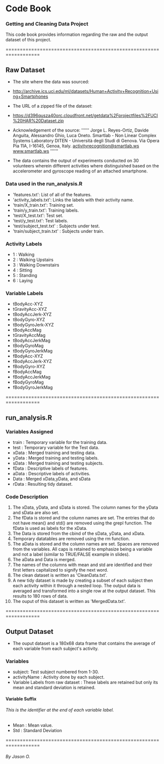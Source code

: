 # Code Book
### Getting and Cleaning Data Project

This code book provides information regarding the raw and the output dataset of this project.

==================================================================

## Raw Dataset

- The site where the data was sourced:
* http://archive.ics.uci.edu/ml/datasets/Human+Activity+Recognition+Using+Smartphones

- The URL of a zipped file of the dataset:
* https://d396qusza40orc.cloudfront.net/getdata%2Fprojectfiles%2FUCI%20HAR%20Dataset.zip

- Acknowledgement of the source:
''''''
Jorge L. Reyes-Ortiz, Davide Anguita, Alessandro Ghio, Luca Oneto.
Smartlab - Non Linear Complex Systems Laboratory
DITEN - Università degli Studi di Genova.
Via Opera Pia 11A, I-16145, Genoa, Italy.
activityrecognition@smartlab.ws
www.smartlab.ws
''''''

- The data contains the output of experiments conducted on 30 volunteers wherein different activities where distinguished based on the accelerometer and gyroscope reading of an attached smartphone.

### Data used in the run_analysis.R

- 'features.txt': List of all of the features.
- 'activity_labels.txt': Links the labels with their activity name.
- 'train/X_train.txt': Training set.
- 'train/y_train.txt': Training labels.
- 'test/X_test.txt': Test set.
- 'test/y_test.txt': Test labels.
- 'test/subject_test.txt' : Subjects under test.
- 'train/subject_train.txt' : Subjects under train.

### Activity Labels

- 1 : Walking
- 2 : Walking Upstairs
- 3 : Walking Downstairs
- 4 : Sitting
- 5 : Standing
- 6 : Laying

### Variable Labels

- tBodyAcc-XYZ
- tGravityAcc-XYZ
- tBodyAccJerk-XYZ
- tBodyGyro-XYZ
- tBodyGyroJerk-XYZ
- tBodyAccMag
- tGravityAccMag
- tBodyAccJerkMag
- tBodyGyroMag
- tBodyGyroJerkMag
- fBodyAcc-XYZ
- fBodyAccJerk-XYZ
- fBodyGyro-XYZ
- fBodyAccMag
- fBodyAccJerkMag
- fBodyGyroMag
- fBodyGyroJerkMag

==================================================================

## run_analysis.R

### Variables Assigned

- train : Temporary variable for the training data.
- test : Temporary variable for the Test data.
- xData : Merged training and testing data.
- yData : Merged training and testing labels.
- sData : Merged training and testing subjects.
- fData : Descriptive labels of features.
- aData : Descriptive labels of activities.
- Data : Merged xData,yData, and sData
- rData : Resulting tidy dataset.

### Code Description

1. The xData, yData, and sData is stored. The column names for the yData and sData are also set.
2. The fData is stored and the column names are set. The entries that do not have mean() and std() are removed using the grepl function. The fData is used as labels for the xData. 
3. The Data is stored from the cbind of the sData, yData, and xData.
4. Temporary datatables are removed using the rm function.
5. The aData is stored and the column names are set. Spaces are removed from the variables. All caps is retained to emphasize being a variable and not a label (similar to TRUE/FALSE example in slides).
6. The aData and Data is merged.
7. The names of the columns with mean and std are identified and their first letters capitalized to signify the next word.
8. The clean dataset is written as 'CleanData.txt'.
9. A new tidy dataset is made by creating a subset of each subject then each activity within it through a nested loop. The output data is averaged and transformed into a single row at the output dataset. This results to 180 rows of data.
10. The ouput of this dataset is written as 'MergedData.txt'.

==================================================================
## Output Dataset

- The ouput dataset is a 180x68 data frame that contains the average of each variable from each subject's activity.

### Variables

- subject: Test subject numbered from 1-30.
- activityName : Activity done by each subject.
- Variable Labels from raw dataset : These labels are retained but only its mean and standard deviation is retained.

#### Variable Suffix
###### This is the identifier at the end of each variable label.
- Mean : Mean value.
- Std : Standard Deviation

==================================================================
###### By Jason O.
